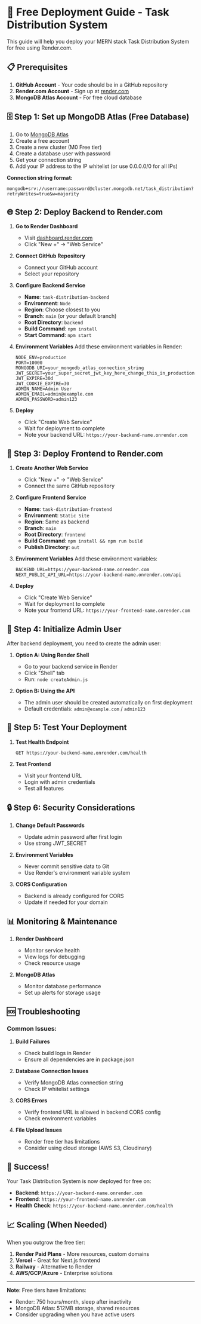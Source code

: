 # 🚀 Free Deployment Guide - Task Distribution System

This guide will help you deploy your MERN stack Task Distribution System for free using Render.com.

## 📋 Prerequisites

1. **GitHub Account** - Your code should be in a GitHub repository
2. **Render.com Account** - Sign up at [render.com](https://render.com)
3. **MongoDB Atlas Account** - For free cloud database

## 🗄️ Step 1: Set up MongoDB Atlas (Free Database)

1. Go to [MongoDB Atlas](https://www.mongodb.com/atlas)
2. Create a free account
3. Create a new cluster (M0 Free tier)
4. Create a database user with password
5. Get your connection string
6. Add your IP address to the IP whitelist (or use 0.0.0.0/0 for all IPs)

**Connection string format:**
```
mongodb+srv://username:password@cluster.mongodb.net/task_distribution?retryWrites=true&w=majority
```

## 🌐 Step 2: Deploy Backend to Render.com

1. **Go to Render Dashboard**
   - Visit [dashboard.render.com](https://dashboard.render.com)
   - Click "New +" → "Web Service"

2. **Connect GitHub Repository**
   - Connect your GitHub account
   - Select your repository

3. **Configure Backend Service**
   - **Name**: `task-distribution-backend`
   - **Environment**: `Node`
   - **Region**: Choose closest to you
   - **Branch**: `main` (or your default branch)
   - **Root Directory**: `backend`
   - **Build Command**: `npm install`
   - **Start Command**: `npm start`

4. **Environment Variables**
   Add these environment variables in Render:
   ```
   NODE_ENV=production
   PORT=10000
   MONGODB_URI=your_mongodb_atlas_connection_string
   JWT_SECRET=your_super_secret_jwt_key_here_change_this_in_production
   JWT_EXPIRE=30d
   JWT_COOKIE_EXPIRE=30
   ADMIN_NAME=Admin User
   ADMIN_EMAIL=admin@example.com
   ADMIN_PASSWORD=admin123
   ```

5. **Deploy**
   - Click "Create Web Service"
   - Wait for deployment to complete
   - Note your backend URL: `https://your-backend-name.onrender.com`

## 🎨 Step 3: Deploy Frontend to Render.com

1. **Create Another Web Service**
   - Click "New +" → "Web Service"
   - Connect the same GitHub repository

2. **Configure Frontend Service**
   - **Name**: `task-distribution-frontend`
   - **Environment**: `Static Site`
   - **Region**: Same as backend
   - **Branch**: `main`
   - **Root Directory**: `frontend`
   - **Build Command**: `npm install && npm run build`
   - **Publish Directory**: `out`

3. **Environment Variables**
   Add these environment variables:
   ```
   BACKEND_URL=https://your-backend-name.onrender.com
   NEXT_PUBLIC_API_URL=https://your-backend-name.onrender.com/api
   ```

4. **Deploy**
   - Click "Create Web Service"
   - Wait for deployment to complete
   - Note your frontend URL: `https://your-frontend-name.onrender.com`

## 🔧 Step 4: Initialize Admin User

After backend deployment, you need to create the admin user:

1. **Option A: Using Render Shell**
   - Go to your backend service in Render
   - Click "Shell" tab
   - Run: `node createAdmin.js`

2. **Option B: Using the API**
   - The admin user should be created automatically on first deployment
   - Default credentials: `admin@example.com` / `admin123`

## 🧪 Step 5: Test Your Deployment

1. **Test Health Endpoint**
   ```
   GET https://your-backend-name.onrender.com/health
   ```

2. **Test Frontend**
   - Visit your frontend URL
   - Login with admin credentials
   - Test all features

## 🔒 Step 6: Security Considerations

1. **Change Default Passwords**
   - Update admin password after first login
   - Use strong JWT_SECRET

2. **Environment Variables**
   - Never commit sensitive data to Git
   - Use Render's environment variable system

3. **CORS Configuration**
   - Backend is already configured for CORS
   - Update if needed for your domain

## 📊 Monitoring & Maintenance

1. **Render Dashboard**
   - Monitor service health
   - View logs for debugging
   - Check resource usage

2. **MongoDB Atlas**
   - Monitor database performance
   - Set up alerts for storage usage

## 🆘 Troubleshooting

### Common Issues:

1. **Build Failures**
   - Check build logs in Render
   - Ensure all dependencies are in package.json

2. **Database Connection Issues**
   - Verify MongoDB Atlas connection string
   - Check IP whitelist settings

3. **CORS Errors**
   - Verify frontend URL is allowed in backend CORS config
   - Check environment variables

4. **File Upload Issues**
   - Render free tier has limitations
   - Consider using cloud storage (AWS S3, Cloudinary)

## 🎯 Success!

Your Task Distribution System is now deployed for free on:
- **Backend**: `https://your-backend-name.onrender.com`
- **Frontend**: `https://your-frontend-name.onrender.com`
- **Health Check**: `https://your-backend-name.onrender.com/health`

## 📈 Scaling (When Needed)

When you outgrow the free tier:
1. **Render Paid Plans** - More resources, custom domains
2. **Vercel** - Great for Next.js frontend
3. **Railway** - Alternative to Render
4. **AWS/GCP/Azure** - Enterprise solutions

---

**Note**: Free tiers have limitations:
- Render: 750 hours/month, sleep after inactivity
- MongoDB Atlas: 512MB storage, shared resources
- Consider upgrading when you have active users
